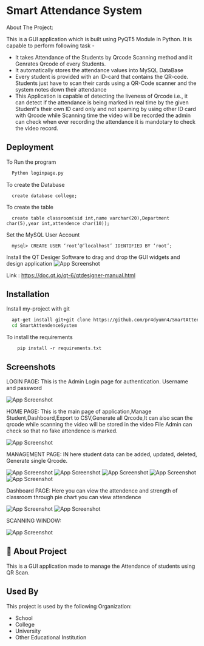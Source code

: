 
# Smart Attendance System

About The Project:

This is a GUI application which is built using PyQT5 Module in Python. It is capable to perform following task -

* It takes Attendance of the Students by Qrcode Scanning method and it Genrates Qrcode of every Students.
* It automatically stores the attendance values into MySQL DataBase
* Every student is provided with an ID-card that contains the QR-code. Students just have to scan their cards using a QR-Code scanner and the system notes down their attendance
* This Application is capable of detecting the liveness of Qrcode i.e., it can detect if the attendance is being marked in real time by the given Student's their own ID card only and not spaming by using other ID card with Qrcode while Scanning time the video will be recorded the admin can check when ever recording the attendance it is mandotary to check the video record.

## Deployment

To Run the program

```bash
  Python loginpage.py
```
To create the Database
```MySQL
  create database college;
```
To create the table
```MySQL
  create table classroom(sid int,name varchar(20),Department char(5),year int,attendence char(10));
```
Set the MySQL User Account 
```MySQL
  mysql> CREATE USER ‘root’@’localhost’ IDENTIFIED BY ‘root’;
```
Install the QT Desiger Software to drag and drop the GUI widgets and design application
![App Screenshot](http://1.bp.blogspot.com/-PWsZkWMcXJc/UCa78WJeU_I/AAAAAAAAACo/-0a5QLzuAiE/s1600/hw.py.jpg)

Link : https://doc.qt.io/qt-6/qtdesigner-manual.html
## Installation

Install my-project with git

```bash
  apt-get install git+git clone https://github.com/pr4dyumn4/SmartAttendenceSystem
  cd SmartAttendenceSystem
```
To install the requirements

```
    pip install -r requirements.txt
```
## Screenshots
LOGIN PAGE:
This is the Admin Login page for authentication. Username and password

![App Screenshot](Screenshot/Screenshot1.png)

HOME PAGE:
This is the main page of application,Manage Student,Dashboard,Export to CSV,Generate all Qrcode,It can also scan the qrcode while scanning the video will be stored in the video File Admin can check so that no fake attendence is marked.

![App Screenshot](Screenshot/Screenshot2.png)

MANAGEMENT PAGE:
IN here student data can be added, updated, deleted, Generate single Qrcode.

![App Screenshot](Screenshot/Screenshot4.png)
![App Screenshot](Screenshot/Screenshot5.png)
![App Screenshot](Screenshot/Screenshot6.png)
![App Screenshot](Screenshot/Screenshot7.png)
![App Screenshot](Screenshot/Screenshot8.png)

Dashboard PAGE:
Here you can view the attendence and strength of classroom through pie chart you can view attendence

![App Screenshot](Screenshot/Screenshot3.png) 
![App Screenshot](Screenshot/Screenshot10.png) 

SCANNING WINDOW:

![App Screenshot](Screenshot/Screenshot9.png)

## 🚀 About Project
This is a GUI application made to manage the Attendance of students using QR Scan.
## Used By

This project is used by the following Organization:

- School
- College
- University
- Other Educational Institution

